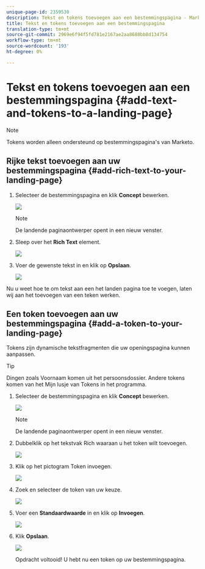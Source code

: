 ```yaml
---
unique-page-id: 2359530
description: Tekst en tokens toevoegen aan een bestemmingspagina - Marketo Docs - Productdocumentatie
title: Tekst en tokens toevoegen aan een bestemmingspagina
translation-type: tm+mt
source-git-commit: 2969e6f94f5fd781e2167ae2aa8680bb8d134754
workflow-type: tm+mt
source-wordcount: '193'
ht-degree: 0%

---
```



# Tekst en tokens toevoegen aan een bestemmingspagina {#add-text-and-tokens-to-a-landing-page}

>[!NOTE]
>
>Tokens worden alleen ondersteund op bestemmingspagina&#39;s van Marketo.

## Rijke tekst toevoegen aan uw bestemmingspagina {#add-rich-text-to-your-landing-page}

1. Selecteer de bestemmingspagina en klik **Concept** bewerken.

   ![](assets/image2014-9-16-14-3a30-3a29.png)

   >[!NOTE]
   >
   >De landende paginaontwerper opent in een nieuw venster.

1. Sleep over het **Rich Text** element.

   ![](assets/image2015-5-21-12-3a28-3a49.png)

1. Voer de gewenste tekst in en klik op **Opslaan**.

   ![](assets/image2015-7-8-17-3a0-3a49.png)

Nu u weet hoe te om tekst aan een het landen pagina toe te voegen, laten wij aan het toevoegen van een teken werken.

## Een token toevoegen aan uw bestemmingspagina {#add-a-token-to-your-landing-page}

Tokens zijn dynamische tekstfragmenten die uw openingspagina kunnen aanpassen.

>[!TIP]
>
>Dingen zoals Voornaam komen uit het persoonsdossier. Andere tokens komen van het Mijn lusje van Tokens in het programma.

1. Selecteer de bestemmingspagina en klik **Concept** bewerken.

   ![](assets/image2014-9-16-14-3a30-3a54.png)

   >[!NOTE]
   >
   >De landende paginaontwerper opent in een nieuw venster.

1. Dubbelklik op het tekstvak Rich waaraan u het token wilt toevoegen.

   ![](assets/image2015-5-21-12-3a30-3a5.png)

1. Klik op het pictogram Token invoegen.

   ![](assets/image2015-7-8-17-3a21-3a53.png)

1. Zoek en selecteer de token van uw keuze.

   ![](assets/image2014-9-16-14-3a31-3a20.png)

1. Voer een **Standaardwaarde** in en klik op **Invoegen**.

   ![](assets/image2014-9-16-14-3a31-3a29.png)

1. Klik **Opslaan**.

   ![](assets/image2015-7-8-17-3a25-3a22.png)

   Opdracht voltooid! U hebt nu een token op uw bestemmingspagina.
